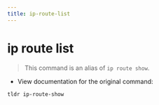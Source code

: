 ```yaml
---
title: ip-route-list
---
```

# ip route list

> This command is an alias of `ip route show`.

- View documentation for the original command:

`tldr ip-route-show`
